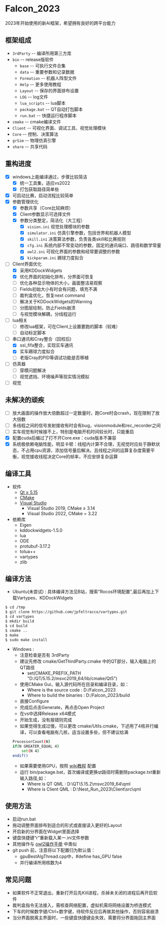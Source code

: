 
# Falcon_2023

2023年开始使用的新AI框架，希望拥有良好的跨平台能力

## 框架组成

- `3rdParty` -- 编译所用第三方库
- `bin` -- release版软件
	- `base` -- 可执行文件合集
	- `data` -- 重要参数和记录数据
	- `Formation` -- 机器人阵型文件
	- `Help` -- 更多使用教程
	- `Layout` -- 保存的界面排布设置
	- `LOG` -- log文件
	- `lua_scripts` -- lua脚本
	- `package.bat` -- QT自动打包脚本
	- `run.bat` -- 快捷运行程序脚本
- `cmake` -- cmake编译文件
- `Client` -- 可视化界面、调试工具、视觉处理模块
- `Core` -- 控制、决策算法
- `grSim` -- 物理仿真引擎
- `share` -- 共享代码

## 重构进度

- [x] windows上能编译通过，步骤比较简洁
	- [x] 统一工具集，适应vs2022
	- [x] 打包获取路径简单些
- [x] 可启动比赛，启动流程比较简单
- [x] 参数管理优化
	- [x] 参数共享（Core比较麻烦）
	- [x] Client参数显示可选择文件
	- [x] 参数分类整定，简洁化（大工程）
		- [x] `vision.ini` 视觉处理模块的参数
		- [x] `simulator.ini` 仿真引擎参数，包括世界和机器人模型
		- [x] `skill.ini` 决策算法参数，负责各类skill和比赛规则
		- [x] `cfg.ini` 系统内部不常变动的参数，固定的通讯端口、路径和数学常量
		- [x] `owl2.ini` 可视化界面的参数和经常要调整的参数
		- [x] `kickparam.ini` 踢球力度拟合
- [ ] Client界面优化
	- [x] 采用KDDockWidgets
	- [x] 优化界面的初始化排布，分界面可恢复
	- [ ] 优化各种显示物体的大小，画面整洁易观察
	- [ ] Fields初始大小有时会有问题，填充不满
	- [ ] 裁判盒优化，恢复next command
	- [ ] 解决关于KDDockWidgets的Warning
	- [ ] 分图层绘制，防止Fields崩溃
	- [ ] 与视觉模块解耦，分线程运行
- [ ] lua相关
	- [ ] 修改lua框架，可在Client上设置要跑的脚本（较难）
	- [ ] 自动标定脚本
- [ ] 串口通讯和Cray整合（回校后)
	- [x] ssl_fifa整合，实现实车通讯
	- [x] 实车踢球力度拟合
	- [ ] 老版Cray的PID等调试功能是否移植
- [ ] 仿真器
	- [ ] 穿模问题解决
	- [ ] 视觉遮挡、环境噪声等现实情况模拟
- [ ] 视觉

## 未解决的顽疾

- [ ] 放大画面的操作放大倍数超过一定数量时，跑Core时会crash，现在限制了放大倍数
- [ ] 多线程之间的信号发射接收有时会有bug，visionmodule和rec_recorder之间
- [ ] 实车视觉有时候接不上，特别是电脑开机时间较长时，只能重启
- [x] 配置cuda后编过了打不开Core.exe：cuda版本不兼容
- [x] 系统极依赖电脑性能，明显卡顿：线程内计算不合理，无视觉时应处于静默状态，不占用cpu资源，添加信号量后解决。且线程之间的运算复杂度需要平衡，视觉接收线程决定Core的帧率，不应安排复杂运算

## 编译工具

- 软件
	- [Qt ≥ 5.15](https://www.qt.io/)
	- [CMake](https://cmake.org/download/)
	- [Visual Studio](https://visualstudio.microsoft.com/zh-hans/?rr=https://www.microsoft.com/zh-cn/)
		- Visual Studio 2019, CMake ≥ 3.14
		- Visual Studio 2022, CMake = 3.22
- 依赖库
	- Eigen
	- kddockwidgets-1.5.0
	- lua
	- ODE
	- protubuf-3.17.2
	- tolua++
	- vartypes
	- zlib
	
## 编译方法

- Ubuntu(未尝试) : 具体编译方法见B站，搜索"Rocos环境配置",最后再加上下载Vartypes、KDDockWidgets
```bash
$ cd /tmp
$ git clone https://github.com/jpfeltracco/vartypes.git
$ cd vartypes
$ mkdir build
$ cd build
$ cmake ..
$ make
$ sudo make install
```
- Windows : 
	- 注意检查是否有 3rdParty
	- 建议先修改 cmake/GetThirdParty.cmake 中的QT部分，输入电脑上的QT路径
		- set(CMAKE_PREFIX_PATH "D:/QT/5.15.2/msvc2019_64/lib/cmake/Qt5") 
	- 使用CMake Gui，输入源代码所在目录和编译目录，如：
		- Where is the source code : D:/Falcon_2023
		- Where to build the binaries : D:/Falcon_2023/build
	- 直接Configure
	- 完成后点击Generate，再点击Open Project
	- 在vs中选择Release x64模式
	- 开始生成，没有报错则完成
	- 如果觉得生成过慢，可以更改 cmake/Utils.cmake，下述用了4核并行编译，可以查看电脑有几核，适当设置多些，但不建议给满
	```bash
	ProcessorCount(N)
    if(N GREATER_EQUAL 4)
    	set(N 4)
    endif()
    ```
	- 如果需要使用GPU，按照 [wiki教程](https://gitlab.com/src-ssl/src/-/wikis/Algorithm/加入cuda的falcon编译) 配置
	- 运行 bin/package.bat，首次编译或更换qt路径时需删除package.txt重新输入路径,如：
		- Where is QT QML : D:\QT\5.15.2\msvc2019_64\qml
   		- Where is Client QML : D:\Nest_Run_2023\Client\src\qml

## 使用方法

- 启动run.bat
- 拖动调整界面排布到适合的形式或直接读入更好的Layout
- 开启新的分界面在Widget里面选择
- 键盘快捷键“r”重新载入某一.ini文件参数
- 其他操作与 [owl2操作手册](https://gitlab.com/src-ssl/src/-/wikis/Software/owl2操作手册) 中类似
- git push 前，注意将以下配置归为默认值：
	- gpuBestAlgThread.cpp中，#define has_GPU false
	- 并行编译所用核数为4

## 常见问题

- 如果软件不正常退出，重新打开后先Kill进程，杀掉未关闭的进程后再开启软件
- 裁判盒指令无法接入，需核查网络配置，虚拟机需将网络设置为桥连模式
- 下车的时候数字键/Ctrl+数字键，待软件反应后再做其他操作，否则容易崩溃
- 当分界面脱离主界面时，一些键盘快捷键会失效，需要将分界面拖回主界面
